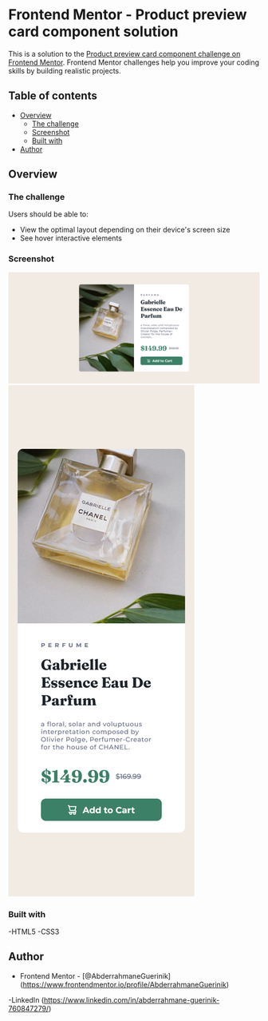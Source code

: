 # Frontend Mentor - Product preview card component solution

This is a solution to the [Product preview card component challenge on Frontend Mentor](https://www.frontendmentor.io/challenges/product-preview-card-component-GO7UmttRfa). Frontend Mentor challenges help you improve your coding skills by building realistic projects. 

## Table of contents

- [Overview](#overview)
  - [The challenge](#the-challenge)
  - [Screenshot](#screenshot)
  - [Built with](#built-with)
- [Author](#author)

 

## Overview

### The challenge

Users should be able to:

- View the optimal layout depending on their device's screen size
- See hover interactive elements

### Screenshot

![](ScreenShot(desktop).png) ![](ScreenShot(mobile).png)


### Built with
-HTML5
-CSS3
 

## Author

- Frontend Mentor - [@AbderrahmaneGuerinik] (https://www.frontendmentor.io/profile/AbderrahmaneGuerinik)

-LinkedIn (https://www.linkedin.com/in/abderrahmane-guerinik-760847279/)

 

 

